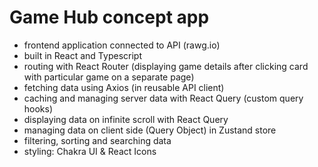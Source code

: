 # Game Hub concept app

- frontend application connected to API (rawg.io)
- built in React and Typescript
- routing with React Router (displaying game details after clicking card with particular game on a separate page)
- fetching data using Axios (in reusable API client) 
- caching and managing server data with React Query (custom query hooks)
- displaying data on infinite scroll with React Query
- managing data on client side (Query Object) in Zustand store
- filtering, sorting and searching data
- styling: Chakra UI & React Icons